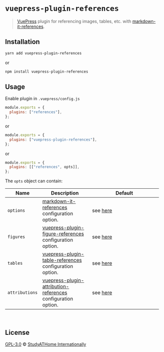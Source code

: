 # `vuepress-plugin-references`

> [VuePress](https://vuepress.vuejs.org/) plugin for referencing images, tables, etc. with [markdown-it-references](https://www.npmjs.com/package/markdown-it-figure-references).

## Installation

```sh
yarn add vuepress-plugin-references
```

or

```sh
npm install vuepress-plugin-references
```

## Usage

Enable plugin in `.vuepress/config.js`

```js
module.exports = {
  plugins: ["references"],
};
```

or

```js
module.exports = {
  plugins: ["vuepress-plugin-references"],
};
```

or

```js
module.exports = {
  plugins: [["references", opts]],
};
```

<style>
table { width: 100%;} td:first-child {width: 15%;} td:last-child {width: 45%;}
</style>

The `opts` object can contain:

| Name           | Description                                                                                                                          | Default                                                                                                                                 |
| -------------- | ------------------------------------------------------------------------------------------------------------------------------------ | --------------------------------------------------------------------------------------------------------------------------------------- |
| `options`      | [markdown-it-references](https://www.npmjs.com/package/markdown-it-references) configuration option.                                 | see [here](https://github.com/studyathome-internationally/markdown-it-plugins/tree/master/packages/markdown-it-references)              |
| `figures`      | [vuepress-plugin-figure-references](https://www.npmjs.com/package/vuepress-plugin-figure-references) configuration option.           | see [here](https://github.com/studyathome-internationally/vuepress-plugins/tree/master/packages/vuepress-plugin-figure-references)      |
| `tables`       | [vuepress-plugin-table-references](https://www.npmjs.com/package/vuepress-plugin-table-references) configuration option.             | see [here](https://github.com/studyathome-internationally/vuepress-plugins/tree/master/packages/vuepress-plugin-table-references)       |
| `attributions` | [vuepress-plugin-attribution-references](https://www.npmjs.com/package/vuepress-plugin-attribution-references) configuration option. | see [here](https://github.com/studyathome-internationally/vuepress-plugins/tree/master/packages/vuepress-plugin-attribution-references) |

<br/>

## License

[GPL-3.0](https://github.com/studyathome-internationally/vuepress-plugins/blob/master/LICENSE) &copy; [StudyATHome Internationally](https://github.com/studyathome-internationally/)
